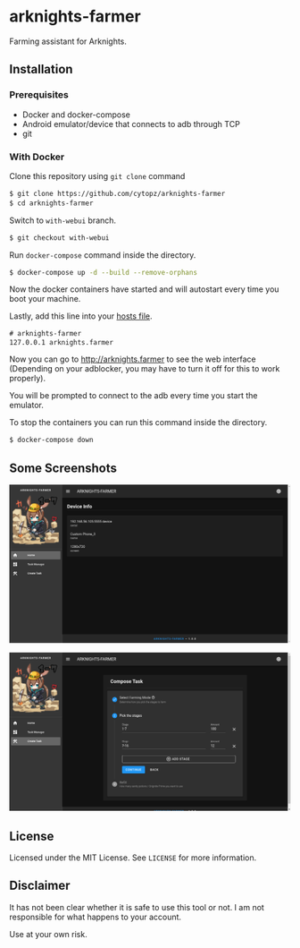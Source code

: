 # arknights-farmer

Farming assistant for Arknights.

## Installation

### Prerequisites

* Docker and docker-compose
* Android emulator/device that connects to adb through TCP
* git

### With Docker

Clone this repository using `git clone` command
```sh
$ git clone https://github.com/cytopz/arknights-farmer
$ cd arknights-farmer
```
Switch to `with-webui` branch.
```sh
$ git checkout with-webui
```

Run `docker-compose` command inside the directory.
```sh
$ docker-compose up -d --build --remove-orphans
```
Now the docker containers have started and will autostart every time you boot your machine.

Lastly, add this line into your [hosts file](https://en.wikipedia.org/wiki/Hosts_(file)#Location_in_the_file_system).
```
# arknights-farmer
127.0.0.1 arknights.farmer
```

Now you can go to http://arknights.farmer to see the web interface (Depending on your adblocker, you 
may have to turn it off for this to work properly).

You will be prompted to connect to the adb every time you start the emulator.

To stop the containers you can run this command inside the directory.
```sh
$ docker-compose down
```

## Some Screenshots

![Home Page](screenshots/home.png)

![Create Task Page](screenshots/create_task.png)

## License
Licensed under the MIT License. See `LICENSE` for more information.

## Disclaimer

It has not been clear whether it is safe to use this tool or not. I am not responsible for what happens to your account.

Use at your own risk.
